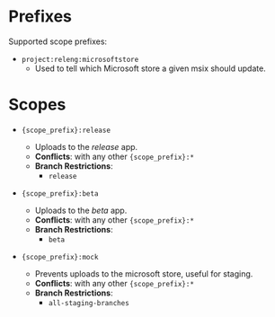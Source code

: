 # Prefixes
Supported scope prefixes:
* `project:releng:microsoftstore`
  * Used to tell which Microsoft store a given msix should update.

# Scopes
* `{scope_prefix}:release`
  * Uploads to the *release* app.
  * **Conflicts**: with any other `{scope_prefix}:*`
  * **Branch Restrictions**:
    * `release`

* `{scope_prefix}:beta`
  * Uploads to the *beta* app.
  * **Conflicts**: with any other `{scope_prefix}:*`
  * **Branch Restrictions**:
    * `beta`

* `{scope_prefix}:mock`
  * Prevents uploads to the microsoft store, useful for staging.
  * **Conflicts**: with any other `{scope_prefix}:*`
  * **Branch Restrictions**:
    * `all-staging-branches`

